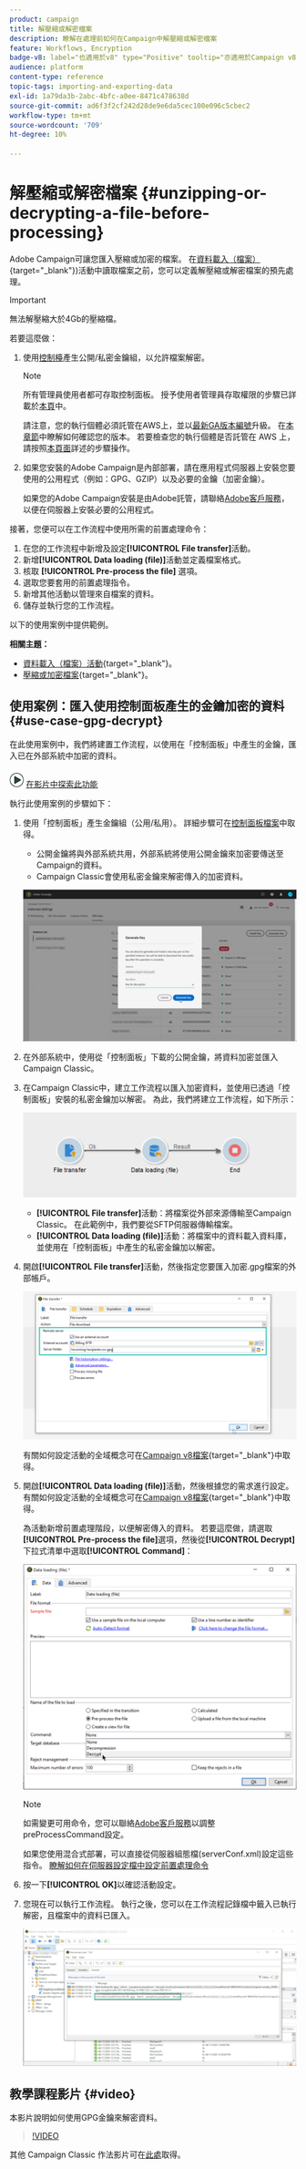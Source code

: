 ```yaml
---
product: campaign
title: 解壓縮或解密檔案
description: 瞭解在處理前如何在Campaign中解壓縮或解密檔案
feature: Workflows, Encryption
badge-v8: label="也適用於v8" type="Positive" tooltip="亦適用於Campaign v8"
audience: platform
content-type: reference
topic-tags: importing-and-exporting-data
exl-id: 1a79da3b-2abc-4bfc-a0ee-8471c478638d
source-git-commit: ad6f3f2cf242d28de9e6da5cec100e096c5cbec2
workflow-type: tm+mt
source-wordcount: '709'
ht-degree: 10%

---
```



# 解壓縮或解密檔案 {#unzipping-or-decrypting-a-file-before-processing}

Adobe Campaign可讓您匯入壓縮或加密的檔案。 在[資料載入（檔案）](https://experienceleague.adobe.com/docs/campaign/automation/workflows/wf-activities/action-activities/data-loading-file.html?lang=zh-Hant){target="_blank"})活動中讀取檔案之前，您可以定義解壓縮或解密檔案的預先處理。

>[!IMPORTANT]
>
>無法解壓縮大於4Gb的壓縮檔。

若要這麼做：

1. 使用[控制檯](https://experienceleague.adobe.com/docs/control-panel/using/instances-settings/gpg-keys-management.html?lang=zh-Hant#decrypting-data)產生公開/私密金鑰組，以允許檔案解密。

   >[!NOTE]
   >
   >所有管理員使用者都可存取控制面板。 授予使用者管理員存取權限的步驟已詳載於[本頁](https://experienceleague.adobe.com/docs/control-panel/using/discover-control-panel/managing-permissions.html?lang=zh-Hant#discover-control-panel)中。
   >
   >請注意，您的執行個體必須託管在AWS上，並以[最新GA版本編號](../../rn/using/rn-overview.md)升級。 在[本章節](../../platform/using/launching-adobe-campaign.md#getting-your-campaign-version)中瞭解如何確認您的版本。 若要檢查您的執行個體是否託管在 AWS 上，請按照[本頁面](https://experienceleague.adobe.com/docs/control-panel/using/control-panel-home.html?lang=zh-Hant)詳述的步驟操作。

1. 如果您安裝的Adobe Campaign是內部部署，請在應用程式伺服器上安裝您要使用的公用程式（例如：GPG、GZIP）以及必要的金鑰（加密金鑰）。

   如果您的Adobe Campaign安裝是由Adobe託管，請聯絡[Adobe客戶服務](https://helpx.adobe.com/tw/enterprise/admin-guide.html/enterprise/using/support-for-experience-cloud.ug.html)，以便在伺服器上安裝必要的公用程式。

接著，您便可以在工作流程中使用所需的前置處理命令：

1. 在您的工作流程中新增及設定&#x200B;**[!UICONTROL File transfer]**&#x200B;活動。
1. 新增&#x200B;**[!UICONTROL Data loading (file)]**&#x200B;活動並定義檔案格式。
1. 核取 **[!UICONTROL Pre-process the file]** 選項。
1. 選取您要套用的前置處理指令。
1. 新增其他活動以管理來自檔案的資料。
1. 儲存並執行您的工作流程。

以下的使用案例中提供範例。

**相關主題：**

* [資料載入（檔案）活動](https://experienceleague.adobe.com/docs/campaign/automation/workflows/wf-activities/action-activities/data-loading-file.html?lang=zh-Hant){target="_blank"}。
* [壓縮或加密檔案](https://experienceleague.adobe.com/docs/campaign/automation/workflows/wf-activities/action-activities/extraction-file.html?lang=zh-Hant){target="_blank"}。

## 使用案例：匯入使用控制面板產生的金鑰加密的資料 {#use-case-gpg-decrypt}

在此使用案例中，我們將建置工作流程，以使用在「控制面板」中產生的金鑰，匯入已在外部系統中加密的資料。

![](assets/do-not-localize/how-to-video.png) [在影片中探索此功能](#video)

執行此使用案例的步驟如下：

1. 使用「控制面板」產生金鑰組（公用/私用）。 詳細步驟可在[控制面板檔案](https://experienceleague.adobe.com/docs/control-panel/using/instances-settings/gpg-keys-management.html?lang=zh-Hant#decrypting-data)中取得。

   * 公開金鑰將與外部系統共用，外部系統將使用公開金鑰來加密要傳送至Campaign的資料。
   * Campaign Classic會使用私密金鑰來解密傳入的加密資料。

   ![](assets/gpg_generate.png)

1. 在外部系統中，使用從「控制面板」下載的公開金鑰，將資料加密並匯入Campaign Classic。

1. 在Campaign Classic中，建立工作流程以匯入加密資料，並使用已透過「控制面板」安裝的私密金鑰加以解密。 為此，我們將建立工作流程，如下所示：

   ![](assets/gpg_import_workflow.png)

   * **[!UICONTROL File transfer]**&#x200B;活動：將檔案從外部來源傳輸至Campaign Classic。 在此範例中，我們要從SFTP伺服器傳輸檔案。
   * **[!UICONTROL Data loading (file)]**&#x200B;活動：將檔案中的資料載入資料庫，並使用在「控制面板」中產生的私密金鑰加以解密。

1. 開啟&#x200B;**[!UICONTROL File transfer]**&#x200B;活動，然後指定您要匯入加密.gpg檔案的外部帳戶。

   ![](assets/gpg_key_transfer.png)

   有關如何設定活動的全域概念可在[Campaign v8檔案](https://experienceleague.adobe.com/docs/campaign/automation/workflows/wf-activities/event-activities/file-transfer.html?lang=zh-Hant){target="_blank"}中取得。


1. 開啟&#x200B;**[!UICONTROL Data loading (file)]**&#x200B;活動，然後根據您的需求進行設定。 有關如何設定活動的全域概念可在[Campaign v8檔案](https://experienceleague.adobe.com/docs/campaign/automation/workflows/wf-activities/action-activities/data-loading-file.html?lang=zh-Hant){target="_blank"}中取得。

   為活動新增前置處理階段，以便解密傳入的資料。 若要這麼做，請選取&#x200B;**[!UICONTROL Pre-process the file]**&#x200B;選項，然後從&#x200B;**[!UICONTROL Decrypt]**&#x200B;下拉式清單中選取&#x200B;**[!UICONTROL Command]**：

   ![](assets/gpg_load.png)

   >[!NOTE]
   >
   >如需變更可用命令，您可以聯絡[Adobe客戶服務](https://helpx.adobe.com/tw/enterprise/admin-guide.html/enterprise/using/support-for-experience-cloud.ug.html)以調整preProcessCommand設定。
   >
   >如果您使用混合式部署，可以直接從伺服器組態檔(serverConf.xml)設定這些指令。 [瞭解如何在伺服器設定檔中設定前置處理命令](../../installation/using/the-server-configuration-file.md#preprocesscommand)

1. 按一下&#x200B;**[!UICONTROL OK]**&#x200B;以確認活動設定。

1. 您現在可以執行工作流程。 執行之後，您可以在工作流程記錄檔中籤入已執行解密，且檔案中的資料已匯入。

   ![](assets/gpg_run.png)

## 教學課程影片 {#video}

本影片說明如何使用GPG金鑰來解密資料。

>[!VIDEO](https://video.tv.adobe.com/v/36482?quality=12)

其他 Campaign Classic 作法影片可在[此處](https://experienceleague.adobe.com/docs/campaign-classic-learn/tutorials/overview.html?lang=zh-Hant)取得。
